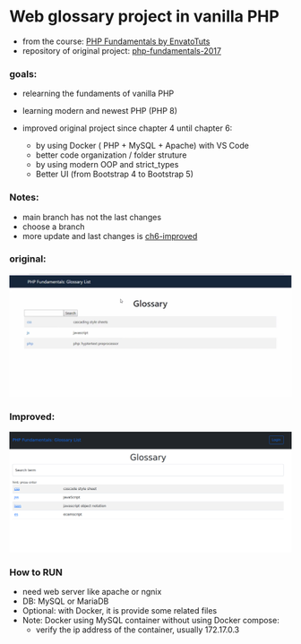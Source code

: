 # Web glossary project in vanilla PHP

- from the course: [PHP Fundamentals by EnvatoTuts](https://code.tutsplus.com/courses/php-fundamentals)
- repository of original project: [php-fundamentals-2017 ](https://github.com/tutsplus/php-fundamentals-2017)

### goals:

- relearning the fundaments of vanilla PHP
- learning modern and newest PHP (PHP 8)
- improved original project since chapter 4 until chapter 6:

  - by using Docker ( PHP + MySQL + Apache) with VS Code
  - better code organization / folder struture
  - by using modern OOP and strict_types
  - Better UI (from Bootstrap 4 to Bootstrap 5)

### Notes:

- main branch has not the last changes
- choose a branch
- more update and last changes is [ch6-improved ](https://github.com/ampmonteiro/glossary-project-php/tree/ch6_improved)

### original:

![Web Glossary original](/web-glossary-php.png 'Original UI')

### Improved:

![Web Glossary improved](/glossary_improved.png 'Improved UI')

### How to RUN

- need web server like apache or ngnix
- DB: MySQL or MariaDB
- Optional: with Docker, it is provide some related files
- Note: Docker using MySQL container without using Docker compose:
  - verify the ip address of the container, usually 172.17.0.3
